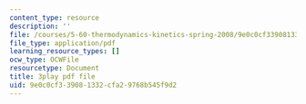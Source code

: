 ```yaml
---
content_type: resource
description: ''
file: /courses/5-60-thermodynamics-kinetics-spring-2008/9e0c0cf339081332cfa29768b545f9d2_srjNMMtPATo.pdf
file_type: application/pdf
learning_resource_types: []
ocw_type: OCWFile
resourcetype: Document
title: 3play pdf file
uid: 9e0c0cf3-3908-1332-cfa2-9768b545f9d2
---
```

